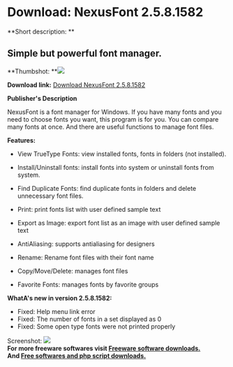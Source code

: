 # Download: NexusFont 2.5.8.1582

**Short description: **

## Simple but powerful font manager.

  
**Thumbshot: **![](http://www.freewarefiles.com/screenshot/nexusfont2_md.jpg)   
  
**Download link:** [Download NexusFont 2.5.8.1582](http://freesoftwares.boysofts.com/NexusFont_program_41157.html)  
  

**Publisher's Description**  
  

NexusFont is a font manager for Windows. If you have many fonts and you need
to choose fonts you want, this program is for you. You can compare many fonts
at once. And there are useful functions to manage font files.

**Features:**

  * View TrueType Fonts: view installed fonts, fonts in folders (not installed).   

  * Install/Uninstall fonts: install fonts into system or uninstall fonts from system.   

  * Find Duplicate Fonts: find duplicate fonts in folders and delete unnecessary font files.   

  * Print: print fonts list with user defined sample text   

  * Export as Image: export font list as an image with user defined sample text   

  * AntiAliasing: supports antialiasing for designers   

  * Rename: Rename font files with their font name   

  * Copy/Move/Delete: manages font files   

  * Favorite Fonts: manages fonts by favorite groups 

**WhatA's new in version 2.5.8.1582:**

  * Fixed: Help menu link error 
  * Fixed: The number of fonts in a set displayed as 0 
  * Fixed: Some open type fonts were not printed properly 

  
  
Screenshot: ![](http://www.freewarefiles.com/screenshot/nexusfont2.jpg)  
**For more freeware softwares visit [Freeware software downloads.](http://freesoftwares.boysofts.com/)**   
**And [Free softwares and php script downloads.](http://www.boysofts.com/)**

